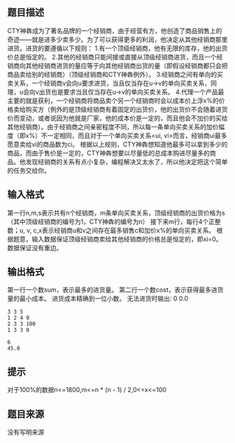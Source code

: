 


## 题目描述
CTY神犇成为了著名品牌的一个经销商，由于经营有方，他创造了商品销售上的奇迹——就是进多少卖多少。为了可以获得更多的利润，他决定从其他经销商那里进货。进货的要遵循以下规则：
1.有一个顶级经销商，他有无限的库存，他的出货价总是恒定的。
2.其他的经销商只能间接或直接从顶级经销商进货，而且一个经销商向其他经销商进货的量应等于向其他经销商出货的量（即假设经销商都只会把商品卖给别的经销商）（顶级经销商和CTY神犇例外）。
3.经销商之间有单向的买卖关系，一个经销商v会向u要求进货，当且仅当存在u->v的单向买卖关系，同理，u会向v出货也是要求当且仅当存在u->v的单向买卖关系。
4.代理一个产品最主要的就是获利，一个经销商将商品卖个另一个经销商时会以成本价上浮x%的价格卖给购买方（例外的是顶级经销商有着固定的出货价，他的出货价不会随着进货价而变动，或者说因为他就是厂家，他的成本价是一定的，而且他会不加价的买给其他经销商）。由于经销商之间亲密程度不同，所以每一条单向买卖关系的加价幅度（即x%）不一定相同，而且对于一个单向买卖关系<ui, vi>而言，经销商ui最多愿意卖给vi的商品数为ci。
根据以上规则，CTY神犇想知道他最多可以拿到多少的商品，而由于售价是一定的，CTY神犇想要以尽量低的总成本购进尽量多的商品。他发现经销商的关系有点小复杂，编程解决又太水了，所以他决定把这个简单的任务交给你。
## 输入格式
第一行n,m,s表示共有n个经销商，m条单向买卖关系，顶级经销商的出货价格为s（其中顶级经销商的编号为1，CTY神犇的编号为n）
接下来m行，每行4个正整数；u, v, c,x表示经销商u和v之间存在最多销售c和加价x%的单向买卖关系。
根据题意，输入数据保证顶级经销商卖给其他经销商的价格总是恒定的，即xi=0。
数据保证没有重边。
## 输出格式
第一行一个数sum，表示最多的进货量。
第二行一个数cost，表示获得最多进货量的最小成本。
进货成本精确到一位小数。
无法进货时输出:
0
0.0

```input1
3 3 5
1 2 4 0
2 3 3 100
1 3 3 0

```

```output1
6
45.0
```

## 提示
对于100%的数据n<=1800,m<=n * (n - 1) / 2,0<=x<=100
## 题目来源
没有写明来源


